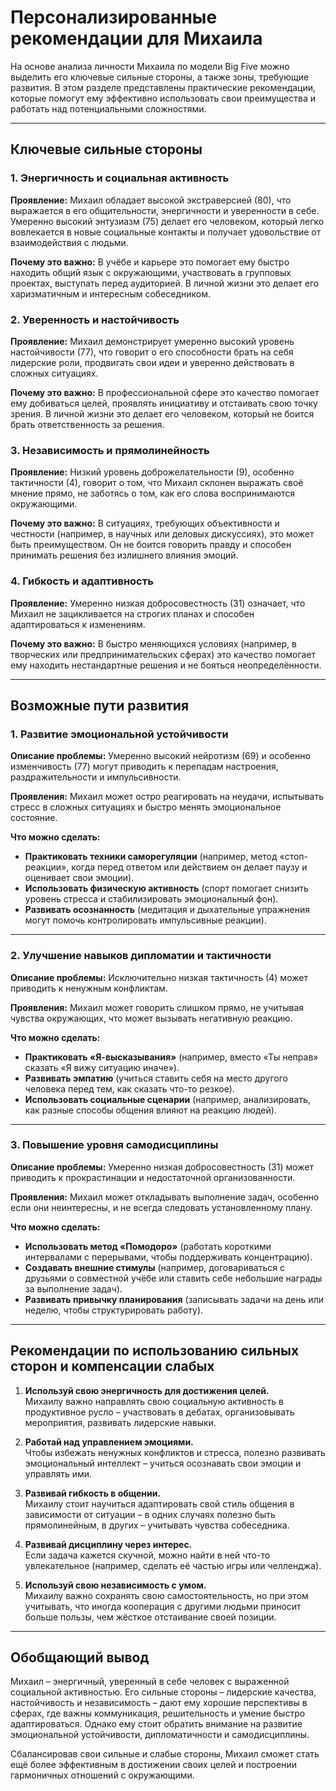# **Персонализированные рекомендации для Михаила**  

На основе анализа личности Михаила по модели Big Five можно выделить его ключевые сильные стороны, а также зоны, требующие развития. В этом разделе представлены практические рекомендации, которые помогут ему эффективно использовать свои преимущества и работать над потенциальными сложностями.  

---

## **Ключевые сильные стороны**  

### **1. Энергичность и социальная активность**  
**Проявление:** Михаил обладает высокой экстраверсией (80), что выражается в его общительности, энергичности и уверенности в себе. Умеренно высокий энтузиазм (75) делает его человеком, который легко вовлекается в новые социальные контакты и получает удовольствие от взаимодействия с людьми.  

**Почему это важно:** В учёбе и карьере это помогает ему быстро находить общий язык с окружающими, участвовать в групповых проектах, выступать перед аудиторией. В личной жизни это делает его харизматичным и интересным собеседником.  

### **2. Уверенность и настойчивость**  
**Проявление:** Михаил демонстрирует умеренно высокий уровень настойчивости (77), что говорит о его способности брать на себя лидерские роли, продвигать свои идеи и уверенно действовать в сложных ситуациях.  

**Почему это важно:** В профессиональной сфере это качество помогает ему добиваться целей, проявлять инициативу и отстаивать свою точку зрения. В личной жизни это делает его человеком, который не боится брать ответственность за решения.  

### **3. Независимость и прямолинейность**  
**Проявление:** Низкий уровень доброжелательности (9), особенно тактичности (4), говорит о том, что Михаил склонен выражать своё мнение прямо, не заботясь о том, как его слова воспринимаются окружающими.  

**Почему это важно:** В ситуациях, требующих объективности и честности (например, в научных или деловых дискуссиях), это может быть преимуществом. Он не боится говорить правду и способен принимать решения без излишнего влияния эмоций.  

### **4. Гибкость и адаптивность**  
**Проявление:** Умеренно низкая добросовестность (31) означает, что Михаил не зацикливается на строгих планах и способен адаптироваться к изменениям.  

**Почему это важно:** В быстро меняющихся условиях (например, в творческих или предпринимательских сферах) это качество помогает ему находить нестандартные решения и не бояться неопределённости.  

---

## **Возможные пути развития**  

### **1. Развитие эмоциональной устойчивости**  
**Описание проблемы:** Умеренно высокий нейротизм (69) и особенно изменчивость (77) могут приводить к перепадам настроения, раздражительности и импульсивности.  

**Проявления:** Михаил может остро реагировать на неудачи, испытывать стресс в сложных ситуациях и быстро менять эмоциональное состояние.  

**Что можно сделать:**  
- **Практиковать техники саморегуляции** (например, метод «стоп-реакции», когда перед ответом или действием он делает паузу и оценивает свои эмоции).  
- **Использовать физическую активность** (спорт помогает снизить уровень стресса и стабилизировать эмоциональный фон).  
- **Развивать осознанность** (медитация и дыхательные упражнения могут помочь контролировать импульсивные реакции).  

---

### **2. Улучшение навыков дипломатии и тактичности**  
**Описание проблемы:** Исключительно низкая тактичность (4) может приводить к ненужным конфликтам.  

**Проявления:** Михаил может говорить слишком прямо, не учитывая чувства окружающих, что может вызывать негативную реакцию.  

**Что можно сделать:**  
- **Практиковать «Я-высказывания»** (например, вместо «Ты неправ» сказать «Я вижу ситуацию иначе»).  
- **Развивать эмпатию** (учиться ставить себя на место другого человека перед тем, как сказать что-то резкое).  
- **Использовать социальные сценарии** (например, анализировать, как разные способы общения влияют на реакцию людей).  

---

### **3. Повышение уровня самодисциплины**  
**Описание проблемы:** Умеренно низкая добросовестность (31) может приводить к прокрастинации и недостаточной организованности.  

**Проявления:** Михаил может откладывать выполнение задач, особенно если они неинтересны, и не всегда следовать установленному плану.  

**Что можно сделать:**  
- **Использовать метод «Помодоро»** (работать короткими интервалами с перерывами, чтобы поддерживать концентрацию).  
- **Создавать внешние стимулы** (например, договариваться с друзьями о совместной учёбе или ставить себе небольшие награды за выполнение задач).  
- **Развивать привычку планирования** (записывать задачи на день или неделю, чтобы структурировать работу).  

---

## **Рекомендации по использованию сильных сторон и компенсации слабых**  

1. **Используй свою энергичность для достижения целей.**  
   Михаилу важно направлять свою социальную активность в продуктивное русло – участвовать в дебатах, организовывать мероприятия, развивать лидерские навыки.  

2. **Работай над управлением эмоциями.**  
   Чтобы избежать ненужных конфликтов и стресса, полезно развивать эмоциональный интеллект – учиться осознавать свои эмоции и управлять ими.  

3. **Развивай гибкость в общении.**  
   Михаилу стоит научиться адаптировать свой стиль общения в зависимости от ситуации – в одних случаях полезно быть прямолинейным, в других – учитывать чувства собеседника.  

4. **Развивай дисциплину через интерес.**  
   Если задача кажется скучной, можно найти в ней что-то увлекательное (например, сделать её частью игры или челленджа).  

5. **Используй свою независимость с умом.**  
   Михаилу важно сохранять свою самостоятельность, но при этом учитывать, что иногда кооперация с другими людьми приносит больше пользы, чем жёсткое отстаивание своей позиции.  

---

## **Обобщающий вывод**  

Михаил – энергичный, уверенный в себе человек с выраженной социальной активностью. Его сильные стороны – лидерские качества, настойчивость и независимость – дают ему хорошие перспективы в сферах, где важны коммуникация, решительность и умение быстро адаптироваться. Однако ему стоит обратить внимание на развитие эмоциональной устойчивости, дипломатичности и самодисциплины.  

Сбалансировав свои сильные и слабые стороны, Михаил сможет стать ещё более эффективным в достижении своих целей и построении гармоничных отношений с окружающими.
